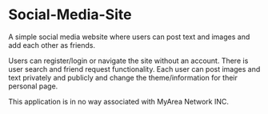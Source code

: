 # Social-Media-Site
A simple social media website where users can post text and images and add each other as friends.

Users can register/login or navigate the site without an account. There is user search and friend request functionality. Each user can post images and text privately and publicly and change the theme/information for their personal page.

This application is in no way associated with MyArea Network INC.
